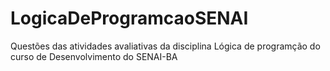 # LogicaDeProgramcaoSENAI
Questões das atividades avaliativas da disciplina Lógica de programção do curso de Desenvolvimento do SENAI-BA
